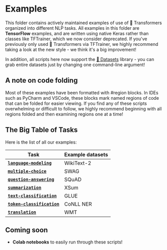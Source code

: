 <!---
Copyright 2021 The HuggingFace Team. All rights reserved.
Licensed under the Apache License, Version 2.0 (the "License");
you may not use this file except in compliance with the License.
You may obtain a copy of the License at

    http://www.apache.org/licenses/LICENSE-2.0

Unless required by applicable law or agreed to in writing, software
distributed under the License is distributed on an "AS IS" BASIS,
WITHOUT WARRANTIES OR CONDITIONS OF ANY KIND, either express or implied.
See the License for the specific language governing permissions and
limitations under the License.
-->

# Examples

This folder contains actively maintained examples of use of 🤗 Transformers organized into different NLP tasks. All examples in this folder are **TensorFlow** examples, and are written using native Keras rather than classes like TFTrainer, which we now consider deprecated. If you've previously only used 🤗 Transformers via TFTrainer, we highly recommend taking a look at the new style - we think it's a big improvement!

In addition, all scripts here now support the [🤗 Datasets](https://github.com/huggingface/datasets) library - you can grab entire datasets just by changing one command-line argument!

## A note on code folding

Most of these examples have been formatted with #region blocks. In IDEs such as PyCharm and VSCode, these blocks mark
named regions of code that can be folded for easier viewing. If you find any of these scripts overwhelming or difficult
to follow, we highly recommend beginning with all regions folded and then examining regions one at a time!

## The Big Table of Tasks

Here is the list of all our examples:

| Task | Example datasets |
|---|---|
| [**`language-modeling`**](https://github.com/huggingface/transformers/tree/master/examples/tensorflow/language-modeling) | WikiText-2
| [**`multiple-choice`**](https://github.com/huggingface/transformers/tree/master/examples/tensorflow/multiple-choice) | SWAG 
| [**`question-answering`**](https://github.com/huggingface/transformers/tree/master/examples/tensorflow/question-answering) | SQuAD
| [**`summarization`**](https://github.com/huggingface/transformers/tree/master/examples/tensorflow/summarization) | XSum 
| [**`text-classification`**](https://github.com/huggingface/transformers/tree/master/examples/tensorflow/text-classification) | GLUE
| [**`token-classification`**](https://github.com/huggingface/transformers/tree/master/examples/tensorflow/token-classification) | CoNLL NER
| [**`translation`**](https://github.com/huggingface/transformers/tree/master/examples/tensorflow/translation) | WMT

## Coming soon

- **Colab notebooks** to easily run through these scripts! 